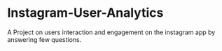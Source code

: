 # Instagram-User-Analytics
A Project on users interaction and engagement on the instagram app by answering few questions.
